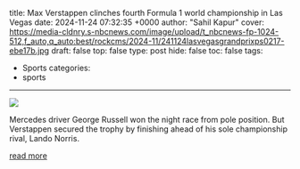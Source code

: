 title: Max Verstappen clinches fourth Formula 1 world championship in Las Vegas
date: 2024-11-24 07:32:35 +0000
author: "Sahil Kapur"
cover: https://media-cldnry.s-nbcnews.com/image/upload/t_nbcnews-fp-1024-512,f_auto,q_auto:best/rockcms/2024-11/241124lasvegasgrandprixps0217-ebe17b.jpg
draft: false
top: false
type: post
hide: false
toc: false
tags:
  - Sports
categories:
  - sports
---

![](https://media-cldnry.s-nbcnews.com/image/upload/t_nbcnews-fp-1024-512,f_auto,q_auto:best/rockcms/2024-11/241124lasvegasgrandprixps0217-ebe17b.jpg)

Mercedes driver George Russell won the night race from pole position. But Verstappen secured the trophy by finishing ahead of his sole championship rival, Lando Norris.

[read more](https://www.nbcnews.com/sports/motorsports/max-verstappen-clinches-fourth-formula-1-world-championship-las-vegas-rcna181267)
